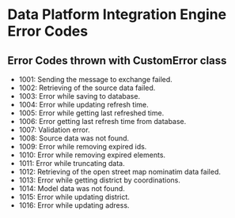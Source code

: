 # Data Platform Integration Engine Error Codes

## Error Codes thrown with CustomError class

- 1001: Sending the message to exchange failed.
- 1002: Retrieving of the source data failed.
- 1003: Error while saving to database.
- 1004: Error while updating refresh time.
- 1005: Error while getting last refreshed time.
- 1006: Error getting last refresh time from database.
- 1007: Validation error.
- 1008: Source data was not found.
- 1009: Error while removing expired ids.
- 1010: Error while removing expired elements.
- 1011: Error while truncating data.
- 1012: Retrieving of the open street map nominatim data failed.
- 1013: Error while getting district by coordinations.
- 1014: Model data was not found.
- 1015: Error while updating district.
- 1016: Error while updating adress.